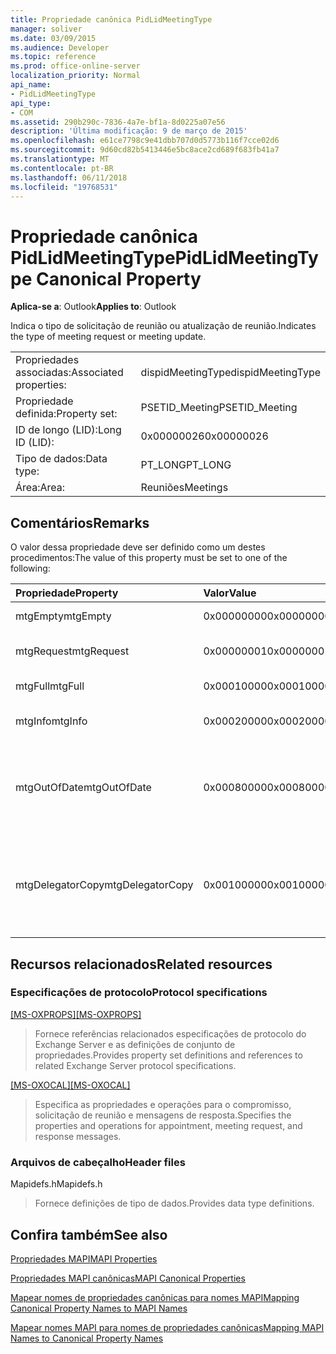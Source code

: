```yaml
---
title: Propriedade canônica PidLidMeetingType
manager: soliver
ms.date: 03/09/2015
ms.audience: Developer
ms.topic: reference
ms.prod: office-online-server
localization_priority: Normal
api_name:
- PidLidMeetingType
api_type:
- COM
ms.assetid: 290b290c-7836-4a7e-bf1a-8d0225a07e56
description: 'Última modificação: 9 de março de 2015'
ms.openlocfilehash: e61ce7798c9e41dbb707d0d5773b116f7cce02d6
ms.sourcegitcommit: 9d60cd82b5413446e5bc8ace2cd689f683fb41a7
ms.translationtype: MT
ms.contentlocale: pt-BR
ms.lasthandoff: 06/11/2018
ms.locfileid: "19768531"
---
```

# <a name="pidlidmeetingtype-canonical-property"></a><span data-ttu-id="d1084-103">Propriedade canônica PidLidMeetingType</span><span class="sxs-lookup"><span data-stu-id="d1084-103">PidLidMeetingType Canonical Property</span></span>

  
  
<span data-ttu-id="d1084-104">**Aplica-se a**: Outlook</span><span class="sxs-lookup"><span data-stu-id="d1084-104">**Applies to**: Outlook</span></span> 
  
<span data-ttu-id="d1084-105">Indica o tipo de solicitação de reunião ou atualização de reunião.</span><span class="sxs-lookup"><span data-stu-id="d1084-105">Indicates the type of meeting request or meeting update.</span></span>
  
|||
|:-----|:-----|
|<span data-ttu-id="d1084-106">Propriedades associadas:</span><span class="sxs-lookup"><span data-stu-id="d1084-106">Associated properties:</span></span>  <br/> |<span data-ttu-id="d1084-107">dispidMeetingType</span><span class="sxs-lookup"><span data-stu-id="d1084-107">dispidMeetingType</span></span>  <br/> |
|<span data-ttu-id="d1084-108">Propriedade definida:</span><span class="sxs-lookup"><span data-stu-id="d1084-108">Property set:</span></span>  <br/> |<span data-ttu-id="d1084-109">PSETID_Meeting</span><span class="sxs-lookup"><span data-stu-id="d1084-109">PSETID_Meeting</span></span>  <br/> |
|<span data-ttu-id="d1084-110">ID de longo (LID):</span><span class="sxs-lookup"><span data-stu-id="d1084-110">Long ID (LID):</span></span>  <br/> |<span data-ttu-id="d1084-111">0x00000026</span><span class="sxs-lookup"><span data-stu-id="d1084-111">0x00000026</span></span>  <br/> |
|<span data-ttu-id="d1084-112">Tipo de dados:</span><span class="sxs-lookup"><span data-stu-id="d1084-112">Data type:</span></span>  <br/> |<span data-ttu-id="d1084-113">PT_LONG</span><span class="sxs-lookup"><span data-stu-id="d1084-113">PT_LONG</span></span>  <br/> |
|<span data-ttu-id="d1084-114">Área:</span><span class="sxs-lookup"><span data-stu-id="d1084-114">Area:</span></span>  <br/> |<span data-ttu-id="d1084-115">Reuniões</span><span class="sxs-lookup"><span data-stu-id="d1084-115">Meetings</span></span>  <br/> |
   
## <a name="remarks"></a><span data-ttu-id="d1084-116">Comentários</span><span class="sxs-lookup"><span data-stu-id="d1084-116">Remarks</span></span>

<span data-ttu-id="d1084-117">O valor dessa propriedade deve ser definido como um destes procedimentos:</span><span class="sxs-lookup"><span data-stu-id="d1084-117">The value of this property must be set to one of the following:</span></span>
  
|<span data-ttu-id="d1084-118">**Propriedade**</span><span class="sxs-lookup"><span data-stu-id="d1084-118">**Property**</span></span>|<span data-ttu-id="d1084-119">**Valor**</span><span class="sxs-lookup"><span data-stu-id="d1084-119">**Value**</span></span>|<span data-ttu-id="d1084-120">**Descrição**</span><span class="sxs-lookup"><span data-stu-id="d1084-120">**Description**</span></span>|
|:-----|:-----|:-----|
|<span data-ttu-id="d1084-121">mtgEmpty</span><span class="sxs-lookup"><span data-stu-id="d1084-121">mtgEmpty</span></span>  <br/> |<span data-ttu-id="d1084-122">0x00000000</span><span class="sxs-lookup"><span data-stu-id="d1084-122">0x00000000</span></span>  <br/> |<span data-ttu-id="d1084-123">Não for especificado.</span><span class="sxs-lookup"><span data-stu-id="d1084-123">Unspecified.</span></span>  <br/> |
|<span data-ttu-id="d1084-124">mtgRequest</span><span class="sxs-lookup"><span data-stu-id="d1084-124">mtgRequest</span></span>  <br/> |<span data-ttu-id="d1084-125">0x00000001</span><span class="sxs-lookup"><span data-stu-id="d1084-125">0x00000001</span></span>  <br/> |<span data-ttu-id="d1084-126">Solicitação de reunião inicial.</span><span class="sxs-lookup"><span data-stu-id="d1084-126">Initial meeting request.</span></span>  <br/> |
|<span data-ttu-id="d1084-127">mtgFull</span><span class="sxs-lookup"><span data-stu-id="d1084-127">mtgFull</span></span>  <br/> |<span data-ttu-id="d1084-128">0x00010000</span><span class="sxs-lookup"><span data-stu-id="d1084-128">0x00010000</span></span>  <br/> |<span data-ttu-id="d1084-129">Atualização completa.</span><span class="sxs-lookup"><span data-stu-id="d1084-129">Full update.</span></span>  <br/> |
|<span data-ttu-id="d1084-130">mtgInfo</span><span class="sxs-lookup"><span data-stu-id="d1084-130">mtgInfo</span></span>  <br/> |<span data-ttu-id="d1084-131">0x00020000</span><span class="sxs-lookup"><span data-stu-id="d1084-131">0x00020000</span></span>  <br/> |<span data-ttu-id="d1084-132">Atualização informativa.</span><span class="sxs-lookup"><span data-stu-id="d1084-132">Informational update.</span></span>  <br/> |
|<span data-ttu-id="d1084-133">mtgOutOfDate</span><span class="sxs-lookup"><span data-stu-id="d1084-133">mtgOutOfDate</span></span>  <br/> |<span data-ttu-id="d1084-134">0x00080000</span><span class="sxs-lookup"><span data-stu-id="d1084-134">0x00080000</span></span>  <br/> |<span data-ttu-id="d1084-135">Uma solicitação de reunião mais recente ou atualização de reunião foi recebida depois deste.</span><span class="sxs-lookup"><span data-stu-id="d1084-135">A newer meeting request or meeting update was received after this one.</span></span>  <br/> |
|<span data-ttu-id="d1084-136">mtgDelegatorCopy</span><span class="sxs-lookup"><span data-stu-id="d1084-136">mtgDelegatorCopy</span></span>  <br/> |<span data-ttu-id="d1084-137">0x00100000</span><span class="sxs-lookup"><span data-stu-id="d1084-137">0x00100000</span></span>  <br/> |<span data-ttu-id="d1084-138">Isso é definido na cópia do delegator quando objetos de reuniões de alças um representante.</span><span class="sxs-lookup"><span data-stu-id="d1084-138">This is set on the delegator's copy when a delegate handles meeting-related objects.</span></span>  <br/> |
   
## <a name="related-resources"></a><span data-ttu-id="d1084-139">Recursos relacionados</span><span class="sxs-lookup"><span data-stu-id="d1084-139">Related resources</span></span>

### <a name="protocol-specifications"></a><span data-ttu-id="d1084-140">Especificações de protocolo</span><span class="sxs-lookup"><span data-stu-id="d1084-140">Protocol specifications</span></span>

<span data-ttu-id="d1084-141">[[MS-OXPROPS]](http://msdn.microsoft.com/library/f6ab1613-aefe-447d-a49c-18217230b148%28Office.15%29.aspx)</span><span class="sxs-lookup"><span data-stu-id="d1084-141">[[MS-OXPROPS]](http://msdn.microsoft.com/library/f6ab1613-aefe-447d-a49c-18217230b148%28Office.15%29.aspx)</span></span>
  
> <span data-ttu-id="d1084-142">Fornece referências relacionados especificações de protocolo do Exchange Server e as definições de conjunto de propriedades.</span><span class="sxs-lookup"><span data-stu-id="d1084-142">Provides property set definitions and references to related Exchange Server protocol specifications.</span></span>
    
<span data-ttu-id="d1084-143">[[MS-OXOCAL]](http://msdn.microsoft.com/library/09861fde-c8e4-4028-9346-e7c214cfdba1%28Office.15%29.aspx)</span><span class="sxs-lookup"><span data-stu-id="d1084-143">[[MS-OXOCAL]](http://msdn.microsoft.com/library/09861fde-c8e4-4028-9346-e7c214cfdba1%28Office.15%29.aspx)</span></span>
  
> <span data-ttu-id="d1084-144">Especifica as propriedades e operações para o compromisso, solicitação de reunião e mensagens de resposta.</span><span class="sxs-lookup"><span data-stu-id="d1084-144">Specifies the properties and operations for appointment, meeting request, and response messages.</span></span>
    
### <a name="header-files"></a><span data-ttu-id="d1084-145">Arquivos de cabeçalho</span><span class="sxs-lookup"><span data-stu-id="d1084-145">Header files</span></span>

<span data-ttu-id="d1084-146">Mapidefs.h</span><span class="sxs-lookup"><span data-stu-id="d1084-146">Mapidefs.h</span></span>
  
> <span data-ttu-id="d1084-147">Fornece definições de tipo de dados.</span><span class="sxs-lookup"><span data-stu-id="d1084-147">Provides data type definitions.</span></span>
    
## <a name="see-also"></a><span data-ttu-id="d1084-148">Confira também</span><span class="sxs-lookup"><span data-stu-id="d1084-148">See also</span></span>



[<span data-ttu-id="d1084-149">Propriedades MAPI</span><span class="sxs-lookup"><span data-stu-id="d1084-149">MAPI Properties</span></span>](mapi-properties.md)
  
[<span data-ttu-id="d1084-150">Propriedades MAPI canônicas</span><span class="sxs-lookup"><span data-stu-id="d1084-150">MAPI Canonical Properties</span></span>](mapi-canonical-properties.md)
  
[<span data-ttu-id="d1084-151">Mapear nomes de propriedades canônicas para nomes MAPI</span><span class="sxs-lookup"><span data-stu-id="d1084-151">Mapping Canonical Property Names to MAPI Names</span></span>](mapping-canonical-property-names-to-mapi-names.md)
  
[<span data-ttu-id="d1084-152">Mapear nomes MAPI para nomes de propriedades canônicas</span><span class="sxs-lookup"><span data-stu-id="d1084-152">Mapping MAPI Names to Canonical Property Names</span></span>](mapping-mapi-names-to-canonical-property-names.md)

